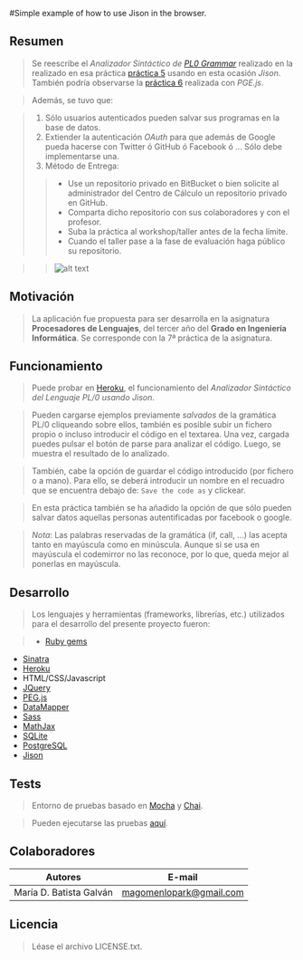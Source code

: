 #Simple example of how to use Jison in the browser.

## Resumen

>Se reescribe el *Analizador Sintáctico de [PL0 Grammar](http://en.wikipedia.org/wiki/Recursive_descent_parser)* realizado en la realizado en esa práctica [práctica 5](http://pl-lab05.herokuapp.com/) usando en esta ocasión *Jison*. También podría observarse la [práctica 6](http://pl-lab06.herokuapp.com/) realizada con *PGE.js*.

>Además, se tuvo que:

>1. Sólo usuarios autenticados pueden salvar sus programas en la base de datos. 
>2. Extiender la autenticación *OAuth* para que además de Google pueda hacerse con Twitter ó GitHub ó Facebook ó ... Sólo debe implementarse una.
>3. Método de Entrega:
>>* Use un repositorio privado en BitBucket o bien solicite al administrador del Centro de Cálculo un repositorio privado en GitHub.
>>* Comparta dicho repositorio con sus colaboradores y con el profesor.
>>* Suba la práctica al workshop/taller antes de la fecha límite.
>>* Cuando el taller pase a la fase de evaluación haga público su repositorio.

>>![alt text](http://pl-lab06.herokuapp.com/images/PL0.png "PL/0")

## Motivación

>La aplicación fue propuesta para ser desarrolla en la asignatura **Procesadores de Lenguajes**, del tercer año del **Grado en Ingeniería Informática**. Se corresponde con la 7ª práctica de la asignatura.

##  Funcionamiento

>Puede probar en [Heroku](http://pl-lab07.herokuapp.com/), el funcionamiento del *Analizador Sintáctico del Lenguaje PL/0 usando Jison*.

>Pueden cargarse ejemplos previamente *salvados* de la gramática PL/0 cliqueando sobre ellos, también es posible subir un fichero propio o incluso introducir el código en el textarea. Una vez, cargada puedes pulsar el botón de parse para analizar el código. Luego, se muestra el resultado de lo analizado.

>También, cabe la opción de guardar el código introducido (por fichero o a mano). Para ello, se deberá introducir un nombre en el recuadro que se encuentra debajo de: `Save the code as` y clickear.

>En esta práctica también se ha añadido la opción de que sólo pueden salvar datos aquellas personas autentificadas por facebook o google.

>*Nota*: Las palabras reservadas de la gramática (if, call, ...) las acepta tanto en mayúscula como en minúscula. Aunque si se usa en mayúscula el codemirror no las reconoce, por lo que, queda mejor al ponerlas en mayúscula.

## Desarrollo

>Los lenguajes y herramientas (frameworks, librerías, etc.) utilizados para el desarrollo del presente proyecto fueron:

>* [Ruby gems](http://rubygems.org/)
* [Sinatra](http://www.sinatrarb.com/configuration.html)
* [Heroku](https://dashboard.heroku.com/apps)
* HTML/CSS/Javascript
* [JQuery](http://jquery.com/)
* [PEG.js](http://pegjs.majda.cz/)
* [DataMapper](http://datamapper.org/docs/)
* [Sass](http://sass-lang.com/) 
* [MathJax](http://docs.mathjax.org/en/latest/start.html)
* [SQLite](https://sqlite.org/)
* [PostgreSQL](http://www.postgresql.org/)
* [Jison](http://zaach.github.io/jison/)

## Tests

>Entorno de pruebas basado en [Mocha](http://visionmedia.github.io/mocha/) y [Chai](http://chaijs.com/guide/installation/). 

>Pueden ejecutarse las pruebas [aquí](http://pl-lab06.herokuapp.com/tests).


## Colaboradores

| Autores | E-mail |
| ---------- | ---------- |
| María D. Batista Galván   | magomenlopark@gmail.com  |


## Licencia

>Léase el archivo LICENSE.txt.
